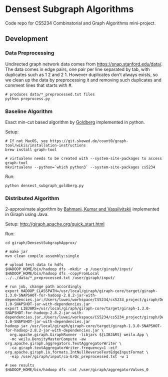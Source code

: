 # Densest Subgraph Algorithms

Code repo for CS5234 Combinatorial and Graph Algorithms mini-project.

## Development

### Data Preprocessing

Undirected graph network data comes from https://snap.stanford.edu/data/.
The data comes in edge pairs, one pair per line separated by tab,
with duplicates such as 1 2 and 2 1. However duplicates don't always exists,
so we clean up the data by preprocessing it and removing such duplicates and
comment lines that starts with #.

```
# produces data/*_preprocessed.txt files
python preprocess.py
```

### Baseline Algorithm

Exact min-cut based algorithm by [Goldberg](https://www2.eecs.berkeley.edu/Pubs/TechRpts/1984/CSD-84-171.pdf) implemented in python.

Setup:

```
# If not MacOS, see https://git.skewed.de/count0/graph-tool/wikis/installation-instructions
brew install graph-tool

# virtualenv needs to be created with --system-site-packages to access graph-tool
mkvirtualenv --python=`which python3` --system-site-packages cs5234
```

Run:

```
python densest_subgraph_goldberg.py
```

### Distributed Algorithm

2-approximate algorithm by [Bahmani, Kumar and Vassilvitskii](http://vldb.org/pvldb/vol5/p454_bahmanbahmani_vldb2012.pdf) implemented in Giraph using Java.

Setup: http://giraph.apache.org/quick_start.html

Run:

```
cd giraph/DensestSubgraphApprox/

# make jar
mvn clean compile assembly:single

# upload test data to hdfs
$HADOOP_HOME/bin/hadoop dfs -mkdir -p /user/giraph/input/
$HADOOP_HOME/bin/hadoop dfs -copyFromLocal ../../data/*_preprocessed.txt /user/giraph/input/

# run job, change path accordingly
export HADOOP_CLASSPATH=/usr/local/giraph/giraph-core/target/giraph-1.3.0-SNAPSHOT-for-hadoop-2.8.2-jar-with-dependencies.jar:/Users/luwei/workspace/CS5234/cs5234_project/giraph/DensestSubgraphApprox/target/DensestSubgraphApprox-1.0-SNAPSHOT-jar-with-dependencies.jar
export LIBJARS=/usr/local/giraph/giraph-core/target/giraph-1.3.0-SNAPSHOT-for-hadoop-2.8.2-jar-with-dependencies.jar,/Users/luwei/workspace/CS5234/cs5234_project/giraph/DensestSubgraphApprox/target/DensestSubgraphApprox-1.0-SNAPSHOT-jar-with-dependencies.jar
hadoop jar /usr/local/giraph/giraph-core/target/giraph-1.3.0-SNAPSHOT-for-hadoop-2.8.2-jar-with-dependencies.jar \
  org.apache.giraph.GiraphRunner -libjars ${LIBJARS} weilu.App \
  -mc weilu.DensityMasterCompute -aw org.apache.giraph.aggregators.TextAggregatorWriter \
  -ca giraph.textAggregatorWriter.frequency=1 -eif org.apache.giraph.io.formats.IntNullReverseTextEdgeInputFormat \
  -eip /user/giraph/input/ca-GrQc_preprocessed.txt -w 1

# see results
$HADOOP_HOME/bin/hadoop dfs -cat /user/giraph/aggregatorValues_0
```
